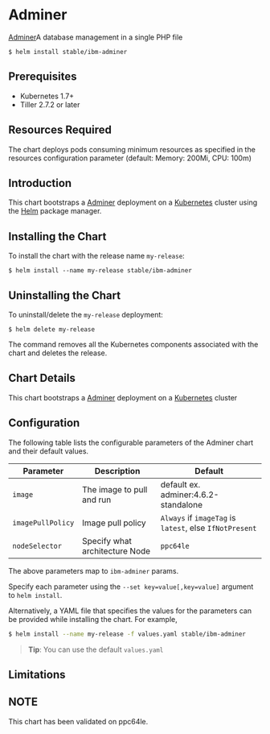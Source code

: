 # Adminer

[Adminer](https://www.adminer.org/)A database management in a single PHP file

```console
$ helm install stable/ibm-adminer
```

## Prerequisites

- Kubernetes 1.7+ 
- Tiller 2.7.2 or later

## Resources Required
The chart deploys pods consuming minimum resources as specified in the resources configuration parameter (default: Memory: 200Mi, CPU: 100m)

## Introduction

This chart bootstraps a [Adminer](https://hub.docker.com/_/adminer/) deployment on a [Kubernetes](http://kubernetes.io) cluster using the [Helm](https://helm.sh) package manager.


## Installing the Chart

To install the chart with the release name `my-release`:

```console
$ helm install --name my-release stable/ibm-adminer
```

## Uninstalling the Chart

To uninstall/delete the `my-release` deployment:

```console
$ helm delete my-release
```

The command removes all the Kubernetes components associated with the chart and deletes the release.

## Chart Details
This chart bootstraps a [Adminer](https://hub.docker.com/_/adminer/) deployment on a [Kubernetes](http://kubernetes.io) cluster


## Configuration

The following table lists the configurable parameters of the Adminer chart and their default values.

|      Parameter            |          Description            |                         Default                         |
|---------------------------|---------------------------------|---------------------------------------------------------|
| `image`                   | The image to pull and run       | default ex. adminer:4.6.2-standalone                    |
| `imagePullPolicy`         | Image pull policy               | `Always` if `imageTag` is `latest`, else `IfNotPresent` |
| `nodeSelector`            | Specify what architecture Node  |  `ppc64le`                                              |


The above parameters map to `ibm-adminer` params.

Specify each parameter using the `--set key=value[,key=value]` argument to `helm install`. 

Alternatively, a YAML file that specifies the values for the parameters can be provided while installing the chart. For example,

```bash
$ helm install --name my-release -f values.yaml stable/ibm-adminer
```

> **Tip**: You can use the default `values.yaml`

## Limitations

## NOTE
This chart has been validated on ppc64le.
